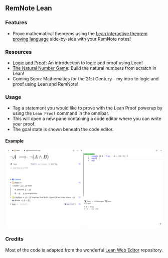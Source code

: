 ## RemNote Lean

### Features

- Prove mathematical theorems using the [Lean interactive theorem proving language](https://leanprover.github.io/) side-by-side with your RemNote notes!

### Resources

- [Logic and Proof](https://leanprover.github.io/logic_and_proof/): An introduction to logic and proof using Lean!
- [The Natural Number Game](https://github.com/ImperialCollegeLondon/natural_number_game): Build the natural numbers from scratch in Lean!
- Coming Soon: Mathematics for the 21st Century - my intro to logic and proof using Lean and RemNote!

### Usage

- Tag a statement you would like to prove with the Lean Proof powerup by using the `Lean Proof` command in the omnibar.
- This will open a new pane containing a code editor where you can write your proof.
- The goal state is shown beneath the code editor.

#### Example

![example gif](https://raw.githubusercontent.com/bjsi/remnote-lean/main/img/remnote-lean.gif)

### Credits

Most of the code is adapted from the wonderful [Lean Web Editor](https://github.com/leanprover-community/lean-web-editor) repository.

